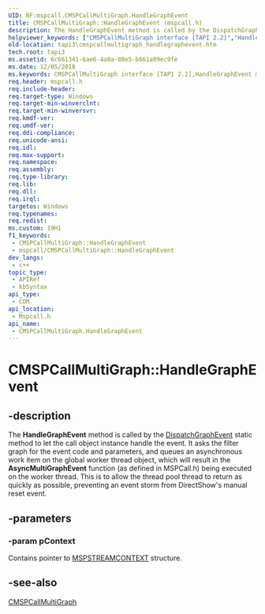 ```yaml
---
UID: NF:mspcall.CMSPCallMultiGraph.HandleGraphEvent
title: CMSPCallMultiGraph::HandleGraphEvent (mspcall.h)
description: The HandleGraphEvent method is called by the DispatchGraphEvent static method to let the call object instance handle the event.
helpviewer_keywords: ["CMSPCallMultiGraph interface [TAPI 2.2]","HandleGraphEvent method","CMSPCallMultiGraph.HandleGraphEvent","CMSPCallMultiGraph::HandleGraphEvent","HandleGraphEvent","HandleGraphEvent method [TAPI 2.2]","HandleGraphEvent method [TAPI 2.2]","CMSPCallMultiGraph interface","_tapi3_cmspcallmultigraph_handlegraphevent","mspcall/CMSPCallMultiGraph::HandleGraphEvent","tapi3.cmspcallmultigraph_handlegraphevent"]
old-location: tapi3\cmspcallmultigraph_handlegraphevent.htm
tech.root: tapi3
ms.assetid: 6c661341-6ae6-4a0a-88e5-b661a09ec9fe
ms.date: 12/05/2018
ms.keywords: CMSPCallMultiGraph interface [TAPI 2.2],HandleGraphEvent method, CMSPCallMultiGraph.HandleGraphEvent, CMSPCallMultiGraph::HandleGraphEvent, HandleGraphEvent, HandleGraphEvent method [TAPI 2.2], HandleGraphEvent method [TAPI 2.2],CMSPCallMultiGraph interface, _tapi3_cmspcallmultigraph_handlegraphevent, mspcall/CMSPCallMultiGraph::HandleGraphEvent, tapi3.cmspcallmultigraph_handlegraphevent
req.header: mspcall.h
req.include-header: 
req.target-type: Windows
req.target-min-winverclnt: 
req.target-min-winversvr: 
req.kmdf-ver: 
req.umdf-ver: 
req.ddi-compliance: 
req.unicode-ansi: 
req.idl: 
req.max-support: 
req.namespace: 
req.assembly: 
req.type-library: 
req.lib: 
req.dll: 
req.irql: 
targetos: Windows
req.typenames: 
req.redist: 
ms.custom: 19H1
f1_keywords:
 - CMSPCallMultiGraph::HandleGraphEvent
 - mspcall/CMSPCallMultiGraph::HandleGraphEvent
dev_langs:
 - c++
topic_type:
 - APIRef
 - kbSyntax
api_type:
 - COM
api_location:
 - Mspcall.h
api_name:
 - CMSPCallMultiGraph.HandleGraphEvent
---
```


# CMSPCallMultiGraph::HandleGraphEvent


## -description

The 
<b>HandleGraphEvent</b> method is called by the 
<a href="https://docs.microsoft.com/windows/desktop/api/mspcall/nf-mspcall-cmspcallmultigraph-dispatchgraphevent">DispatchGraphEvent</a> static method to let the call object instance handle the event. It asks the filter graph for the event code and parameters, and queues an asynchronous work item on the global worker thread object, which will result in the <b>AsyncMultiGraphEvent</b> function (as defined in MSPCall.h) being executed on the worker thread. This is to allow the thread pool thread to return as quickly as possible, preventing an event storm from DirectShow's manual reset event.

## -parameters

### -param pContext

Contains pointer to 
<a href="https://docs.microsoft.com/previous-versions/windows/desktop/legacy/ms733448(v=vs.85)">MSPSTREAMCONTEXT</a> structure.

## -see-also

<a href="https://docs.microsoft.com/windows/desktop/api/mspcall/nl-mspcall-cmspcallmultigraph">CMSPCallMultiGraph</a>

